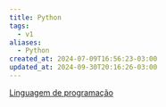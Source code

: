 ```yaml
---
title: Python
tags:
  - v1
aliases:
  - Python
created_at: 2024-07-09T16:56:23-03:00
updated_at: 2024-09-30T20:16:26-03:00
---
```


[Linguagem de programação](../../../../atomos/2024/07/08/Linguagem_de_programacao.md)


